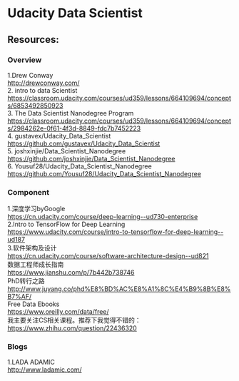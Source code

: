 # Udacity Data Scientist
## Resources:

### Overview
1.Drew Conway
<br>http://drewconway.com/
<br>2.  intro to data Scientist
<br>https://classroom.udacity.com/courses/ud359/lessons/664109694/concepts/6853492850923
<br>3. The Data Scientist Nanodegree Program
<br>https://classroom.udacity.com/courses/ud359/lessons/664109694/concepts/2984262e-0f61-4f3d-8849-fdc7b7452223
<br>4. gustavex/Udacity_Data_Scientist
<br>https://github.com/gustavex/Udacity_Data_Scientist
<br>5. joshxinjie/Data_Scientist_Nanodegree
<br>https://github.com/joshxinjie/Data_Scientist_Nanodegree
<br>6. Yousuf28/Udacity_Data_Scientist_Nanodegree
<br>https://github.com/Yousuf28/Udacity_Data_Scientist_Nanodegree

### Component
1.深度学习byGoogle
<br>https://cn.udacity.com/course/deep-learning--ud730-enterprise
<br>2.Intro to TensorFlow for Deep Learning
<br>https://www.udacity.com/course/intro-to-tensorflow-for-deep-learning--ud187
<br>3.软件架构及设计
<br>https://cn.udacity.com/course/software-architecture-design--ud821
<br>数据工程师成长指南
<br>https://www.jianshu.com/p/7b442b738746
<br>PhD转行之路
<br>http://www.juyang.co/phd%E8%BD%AC%E8%A1%8C%E4%B9%8B%E8%B7%AF/
<br>Free Data Ebooks
<br>https://www.oreilly.com/data/free/
<br>我主要关注CS相关课程。推荐下我觉得不错的：
<br>https://www.zhihu.com/question/22436320

### Blogs
1.LADA ADAMIC
<br>http://www.ladamic.com/


